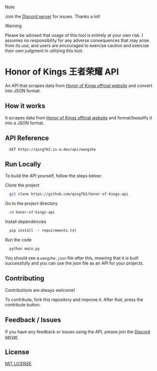 > [!NOTE]  
> Join the [Discord server](https://qing762.is-a.dev/discord) for issues. Thanks a lot!

> [!WARNING]
> Please be advised that usage of this tool is entirely at your own risk. I assumes no responsibility for any adverse consequences that may arise from its use, and users are encouraged to exercise caution and exercise their own judgment in utilizing this tool.

# Honor of Kings 王者荣耀 API 

An API that scrapes data from [Honor of Kings official website](https://pvp.qq.com/web201605/herolist.shtml) and convert into JSON format.

## How it works

It scrapes data from [Honor of Kings official website](https://pvp.qq.com/web201605/herolist.shtml) and format/beautify it into a JSON format.


## API Reference

```http
  GET https://qing762.is-a.dev/api/wangzhe
```


## Run Locally

To build the API yourself, follow the steps below:

Clone the project

```bash
  git clone https://github.com/qing762/honor-of-kings-api
```

Go to the project directory

```bash
  cd honor-of-kings-api
```

Install dependencies

```bash
  pip install -r requirements.txt
```

Run the code 

```bash
  python main.py
```

You should see a `wangzhe.json` file after this, meaning that it is built successfully and you can use the json file as an API for your projects.



## Contributing

Contributions are always welcome!

To contribute, fork this repository and improve it. After that, press the contribute button.

## Feedback / Issues

If you have any feedback or issues using the API, please join the [Discord server](https://qing762.is-a.dev/discord)


## License

[MIT LICENSE](https://choosealicense.com/licenses/mit/)